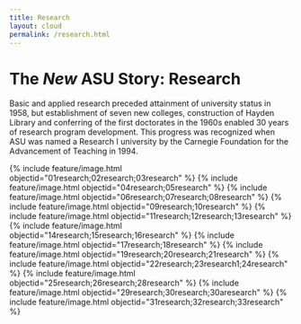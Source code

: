 ```yaml
---
title: Research
layout: cloud
permalink: /research.html
---
```


The *New* ASU Story: Research
=============================

Basic and applied research preceded attainment of university status in
1958, but establishment of seven new colleges, construction of Hayden
Library and conferring of the first doctorates in the 1960s enabled 30
years of research program development. This progress was recognized when
ASU was named a Research I university by the Carnegie Foundation for the
Advancement of Teaching in 1994.

{% include feature/image.html objectid="01research;02research;03research" %}
{% include feature/image.html objectid="04research;05research" %}
{% include feature/image.html objectid="06research;07research;08research" %}
{% include feature/image.html objectid="09research;10research" %}
{% include feature/image.html objectid="11research;12research;13research" %}
{% include feature/image.html objectid="14research;15research;16research" %}
{% include feature/image.html objectid="17research;18research" %}
{% include feature/image.html objectid="19research;20research;21research" %}
{% include feature/image.html objectid="22research;23research1;24research" %}
{% include feature/image.html objectid="25research;26research;28research" %}
{% include feature/image.html objectid="29research;30research;30aresearch" %}
{% include feature/image.html objectid="31research;32research;33research" %}